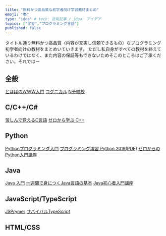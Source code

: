 ```yaml
---
title: "無料かつ高品質な初学者向け学習教材まとめ"
emoji: "📚"
type: "idea" # tech: 技術記事 / idea: アイデア
topics: ["学習","プログラミング言語"]
published: false
---
```

タイトル通り無料かつ高品質（内容が充実し信頼できるもの）なプログラミング初学者向けの教材をまとめいていきます。
ただし私自身がすべての教材を終えているわけではなく、また内容の保証等もできないためそこのところはご了承ください。それではー

## 全般
[とほほのWWW入門](https://www.tohoho-web.com/www.htm)
[コグニカル](https://cognicull.com/ja)
[N予備校](https://nnn.ed.nico)

## C/C++/C#
[苦しんで覚えるC言語](https://9cguide.appspot.com/)
[ゼロから学ぶ C++](https://rinatz.github.io/cpp-book/)

## Python
[Pythonプログラミング入門](https://utokyo-ipp.github.io/)
[プログラミング演習 Python 2019(PDF)](https://repository.kulib.kyoto-u.ac.jp/dspace/bitstream/2433/245698/1/Version2020_02_13_01.pdf)
[ゼロからのPython入門講座](https://www.python.jp/train/index.html)

## Java
[Java 入門](https://java.keicode.com/)
[一週間で身につくJava言語の基本](http://java.sevendays-study.com/)
[Java初心者入門講座](http://sunjava.seesaa.net/)

## JavaScript/TypeScript
[JSPrymer](https://jsprimer.net/)
[サバイバルTypeScript](https://book.yyts.org/)

## HTML/CSS
